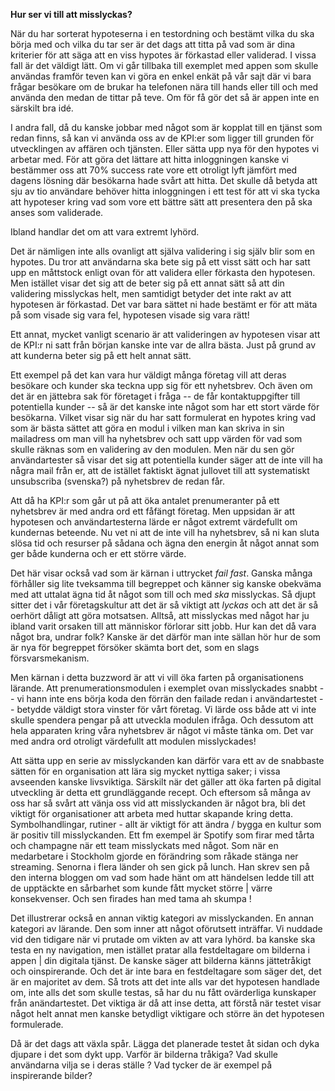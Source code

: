 **Hur ser vi till att misslyckas?**

När du har sorterat hypoteserna i en testordning och bestämt vilka du ska börja med och vilka du tar ser är det dags att titta på vad som är dina kriterier för att säga att en viss hypotes är förkastad eller validerad. I vissa fall är det väldigt lätt. Om vi går tillbaka till exemplet med appen som skulle användas framför teven kan vi göra en enkel enkät på vår sajt där vi bara frågar besökare om de brukar ha telefonen nära till hands eller till och med använda den medan de tittar på teve. Om för få gör det så är appen inte en särskilt bra idé. 

I andra fall, då du kanske jobbar med något som är kopplat till en tjänst som redan finns, så kan vi använda oss av de KPI:er som ligger till grunden för utvecklingen av affären och tjänsten. Eller sätta upp nya för den hypotes vi arbetar med. För att göra det lättare att hitta inloggningen kanske vi bestämmer oss att 70% success rate vore ett otroligt lyft jämfört med dagens lösning där besökarna hade svårt att hitta. Det skulle då betyda att sju av tio användare behöver hitta inloggningen i ett test för att vi ska tycka att hypoteser kring vad som vore ett bättre sätt att presentera den på ska anses som validerade. 

Ibland handlar det om att vara extremt lyhörd.

Det är nämligen inte alls ovanligt att själva validering i sig själv blir som en hypotes. Du tror att användarna ska bete sig på ett visst sätt och har satt upp en måttstock enligt ovan för att validera eller förkasta den hypotesen. Men istället visar det sig att de beter sig på ett annat sätt så att din validering misslyckas helt, men samtidigt betyder det inte rakt av att hypotesen är förkastad. Det var bara sättet ni hade bestämt er för att mäta på som visade sig vara fel, hypotesen visade sig vara rätt! 

Ett annat, mycket vanligt scenario är att valideringen av hypotesen visar att de KPI:r ni satt från början kanske inte var de allra bästa. Just på grund av att kunderna beter sig på ett helt annat sätt. 

Ett exempel på det kan vara hur väldigt många företag vill att deras besökare och kunder ska teckna upp sig för ett nyhetsbrev. Och även om det är en jättebra sak för företaget i fråga -- de får kontaktuppgifter till potentiella kunder -- så är det kanske inte något som har ett stort värde för besökarna. Vilket visar sig när du har satt formulerat en hypotes kring vad som är bästa sättet att göra en modul i vilken man kan skriva in sin mailadress om man vill ha nyhetsbrev och satt upp värden för vad som skulle räknas som en validering av den modulen. Men när du sen gör användartester så visar det sig att potentiella kunder säger att de inte vill ha några mail från er, att de istället faktiskt ägnat jullovet till att systematiskt unsubscriba (svenska?) på nyhetsbrev de redan får. 

Att då ha KPI:r som går ut på att öka antalet prenumeranter på ett nyhetsbrev är med andra ord ett fåfängt företag. Men uppsidan är att hypotesen och användartesterna lärde er något extremt värdefullt om kundernas beteende. Nu vet ni att de inte vill ha nyhetsbrev, så ni kan sluta slösa tid och resurser på sådana och ägna den energin åt något annat som ger både kunderna och er ett större värde. 

Det här visar också vad som är kärnan i uttrycket *fail fast*. Ganska många förhåller sig lite tveksamma till begreppet och känner sig kanske obekväma med att uttalat ägna tid åt något som till och med *ska* misslyckas. Så djupt sitter det i vår företagskultur att det är så viktigt att *lyckas* och att det är så oerhört dåligt att göra motsatsen. Alltså, att misslyckas med något har ju ibland varit orsaken till att människor förlorar sitt jobb. Hur kan det då vara något bra, undrar folk? Kanske är det därför man inte sällan hör hur de som är nya för begreppet försöker skämta bort det, som en slags försvarsmekanism. 

Men kärnan i detta buzzword är att vi vill öka farten på organisationens lärande. Att prenumerationsmodulen i exemplet ovan misslyckades snabbt -- vi hann inte ens börja koda den förrän den failade redan i användartestet -- betydde väldigt stora vinster för vårt företag. Vi lärde oss både att vi inte skulle spendera pengar på att utveckla modulen ifråga. Och dessutom att hela apparaten kring våra nyhetsbrev är något vi måste tänka om. Det var med andra ord otroligt värdefullt att modulen misslyckades! 

Att sätta upp en serie av misslyckanden kan därför vara ett av de snabbaste sätten för en organisation att lära sig mycket nyttiga saker; i vissa avseenden kanske livsviktiga. Särskilt när det gäller att öka farten på digital utveckling är detta ett grundläggande recept. Och eftersom så många av oss har så svårt att vänja oss vid att misslyckanden är något bra, bli det viktigt för organisationer att arbeta med huttar skapande kring detta. Symbolhandlingar, rutiner - allt är viktigt för att ändra / bygga en kultur som är positiv till misslyckanden. Ett fm exempel är Spotify som firar med tårta och champagne när ett team misslyckats med något. Som när en medarbetare i Stockholm gjorde en förändring som råkade stänga ner streaming. Senorna i flera länder oh sen gick på lunch. Han skrev sen på den interna bloggen om vad som hade hänt om att händelsen ledde till att de upptäckte en sårbarhet som kunde fått mycket större \| värre konsekvenser. Och sen firades han med tama ah skumpa !

Det illustrerar också en annan viktig kategori av misslyckanden. En annan kategori av lärande. Den som inner att något oförutsett inträffar. Vi nuddade vid den tidigare när vi prutade om vikten av att vara lyhörd. ba kanske ska testa en ny navigation, men istället pratar alla festdeltagare om bilderna i appen \| din digitala tjänst. De kanske säger att bilderna känns jättetråkigt och oinspirerande. Och det är inte bara en festdeltagare som säger det, det är en majoritet av dem. Så trots att det inte alls var det hypotesen handlade om, inte alls det som skulle testas, så har du nu fått ovärderliga kunskaper från anändartestet. Det viktiga är då att inse detta, att förstå när testet visar något helt annat men kanske betydligt viktigare och större än det hypotesen formulerade.

Då är det dags att växla spår. Lägga det planerade testet åt sidan och dyka djupare i det som dykt upp. Varför är bilderna tråkiga? Vad skulle användarna vilja se i deras ställe ? Vad tycker de är exempel på inspirerande bilder?
